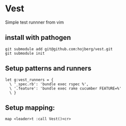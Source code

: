 # Vest

Simple test runnner from vim

## install with pathogen

```
git submodule add git@github.com:hojberg/vest.git
git submodule init
```

## Setup patterns and runners

```VimL
let g:vest_runners = { 
  \ '_spec.rb': 'bundle exec rspec %', 
  \ '.feature': 'bundle exec rake cucumber FEATURE=%'
  \ }
```

## Setup mapping:
```VimL
map <leader>t :call Vest()<cr>
```
